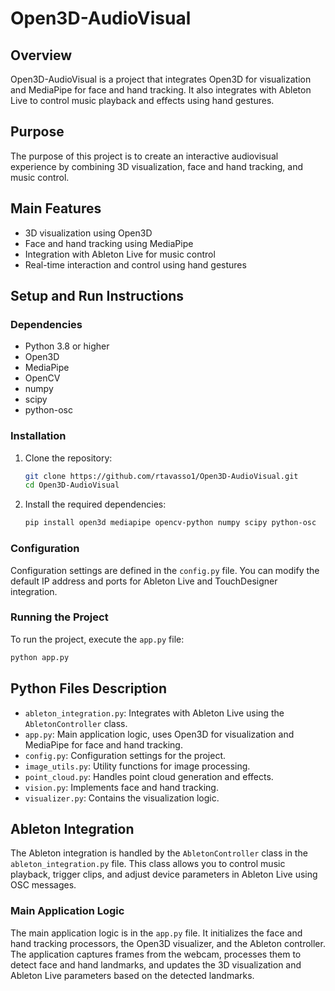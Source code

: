 # Open3D-AudioVisual

## Overview

Open3D-AudioVisual is a project that integrates Open3D for visualization and MediaPipe for face and hand tracking. It also integrates with Ableton Live to control music playback and effects using hand gestures.

## Purpose

The purpose of this project is to create an interactive audiovisual experience by combining 3D visualization, face and hand tracking, and music control.

## Main Features

- 3D visualization using Open3D
- Face and hand tracking using MediaPipe
- Integration with Ableton Live for music control
- Real-time interaction and control using hand gestures

## Setup and Run Instructions

### Dependencies

- Python 3.8 or higher
- Open3D
- MediaPipe
- OpenCV
- numpy
- scipy
- python-osc

### Installation

1. Clone the repository:
   ```bash
   git clone https://github.com/rtavasso1/Open3D-AudioVisual.git
   cd Open3D-AudioVisual
   ```

2. Install the required dependencies:
   ```bash
   pip install open3d mediapipe opencv-python numpy scipy python-osc
   ```

### Configuration

Configuration settings are defined in the `config.py` file. You can modify the default IP address and ports for Ableton Live and TouchDesigner integration.

### Running the Project

To run the project, execute the `app.py` file:
```bash
python app.py
```

## Python Files Description

- `ableton_integration.py`: Integrates with Ableton Live using the `AbletonController` class.
- `app.py`: Main application logic, uses Open3D for visualization and MediaPipe for face and hand tracking.
- `config.py`: Configuration settings for the project.
- `image_utils.py`: Utility functions for image processing.
- `point_cloud.py`: Handles point cloud generation and effects.
- `vision.py`: Implements face and hand tracking.
- `visualizer.py`: Contains the visualization logic.

## Ableton Integration

The Ableton integration is handled by the `AbletonController` class in the `ableton_integration.py` file. This class allows you to control music playback, trigger clips, and adjust device parameters in Ableton Live using OSC messages.

### Main Application Logic

The main application logic is in the `app.py` file. It initializes the face and hand tracking processors, the Open3D visualizer, and the Ableton controller. The application captures frames from the webcam, processes them to detect face and hand landmarks, and updates the 3D visualization and Ableton Live parameters based on the detected landmarks.
